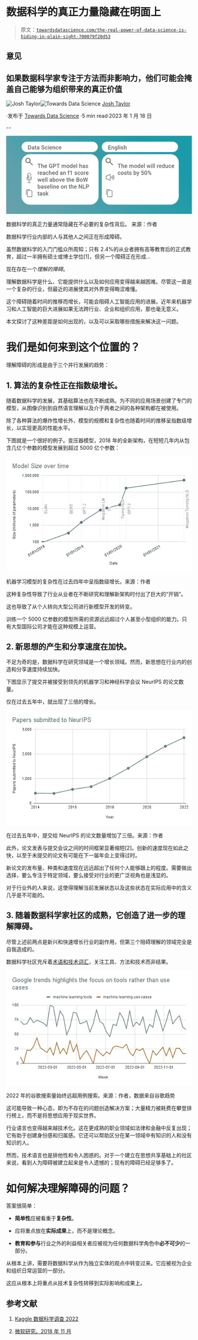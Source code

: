 # 数据科学的真正力量隐藏在明面上

> 原文：[`towardsdatascience.com/the-real-power-of-data-science-is-hiding-in-plain-sight-700079f20d53`](https://towardsdatascience.com/the-real-power-of-data-science-is-hiding-in-plain-sight-700079f20d53)

## 意见

## 如果数据科学家专注于方法而非影响力，他们可能会掩盖自己能够为组织带来的真正价值

[](https://medium.com/@thejoshtaylor?source=post_page-----700079f20d53--------------------------------)![Josh Taylor](https://medium.com/@thejoshtaylor?source=post_page-----700079f20d53--------------------------------)[](https://towardsdatascience.com/?source=post_page-----700079f20d53--------------------------------)![Towards Data Science](https://towardsdatascience.com/?source=post_page-----700079f20d53--------------------------------) [Josh Taylor](https://medium.com/@thejoshtaylor?source=post_page-----700079f20d53--------------------------------)

·发布于 [Towards Data Science](https://towardsdatascience.com/?source=post_page-----700079f20d53--------------------------------) ·5 min read·2023 年 1 月 18 日

--

![](img/246816ab22f1bbd70ccca85e46c51319.png)

数据科学的真正力量通常隐藏在不必要的复杂性背后。 来源：作者

数据科学行业内部的人与其他人之间正在形成障碍。

虽然数据科学的入门门槛众所周知；只有 2.4%的从业者拥有高等教育后的正式教育，超过一半拥有硕士或博士学位[1]，但另一个障碍正在形成…

现在存在一个*理解的障碍*。

理解数据科学是什么、它能提供什么以及如何应用变得越来越困难。尽管这一直是一个复杂的行业，但最近的进展使其对外界变得晦涩难懂。

这个障碍随着时间的推移而增长，可能会阻碍人工智能应用的进展。近年来机器学习和人工智能的巨大进展如果无法跨行业、企业和组织应用，那也毫无意义。

本文探讨了这种差距是如何出现的，以及可以采取哪些措施来解决这一问题。

# 我们是如何来到这个位置的？

理解障碍的形成是由于三个并行发展的趋势：

## **1\. 算法的复杂性正在指数级增长。**

随着数据科学的发展，其基础算法也在不断成熟。为不同的应用场景创建了专门的模型，从图像识别到自然语言理解以及介于两者之间的各种架构都在被使用。

除了各种算法的爆炸性增长外，模型的规模和复杂性也随着时间的推移呈指数级增长，以实现更高的性能水平。

下图就是一个很好的例子。变压器模型，2018 年的全新架构，在短短几年内从包含几亿个参数的模型发展到超过 5000 亿个参数：

![](img/fb4ff00b61fb0b3476534443caa885e8.png)

机器学习模型的复杂性在过去四年中呈指数级增长。来源：作者

这种复杂性导致了行业从业者在不断研究和理解新架构时付出了巨大的“开销”。

这也导致了从个人转向大型公司进行新模型开发的转变。

训练一个 5000 亿参数的模型所需的资源远远超过个人甚至小型组织的能力。只有大型国际公司才能在这种规模上运营。

## 2\. 新思想的产生和分享速度在加快。

不足为奇的是，数据科学在研究领域是一个增长领域。然而，新思想在行业内的创造和分享速度持续加快。

下图显示了提交并被接受到领先的机器学习和神经科学会议 NeurIPS 的论文数量。

仅在过去五年中，就出现了三倍的增长。

![](img/ee349647130e5a91cfd2d2cff033cc34.png)

在过去五年中，提交给 NeurIPS 的论文数量增加了三倍。来源：作者

此外，论文发表与提交会议之间的时间框架显著缩短[2]。创新的速度现在如此之快，以至于未提交的论文有可能在下一届年会上变得过时。

新论文的发布量、种类和速度现在远远超出了任何个人能够跟上的程度。需要做出选择，要么专注于特定领域，要么接受对行业的更广泛视角也是浅显的。

对于行业外的人来说，这使得理解当前发展状态以及这些状态在实际应用中的含义几乎是不可能的。

## 3\. 随着数据科学家社区的成熟，它创造了进一步的理解障碍。

尽管上述前两点是新兴和快速增长行业的副作用，但第三个阻碍理解的领域完全是自我造成的。

数据科学社区充斥着[术语和技术词汇](https://www.thekerneltrip.com/statistics/acronyms-of-data-science/)，关注工具、方法和技术而非结果。

![](img/6bdafe6bf72832970a7138a2db7bce40.png)

2022 年的谷歌搜索量始终远超用例搜索。来源：作者，数据来自谷歌趋势

这可能导致一种心态，即为不存在的问题创造解决方案；大量精力被耗费在攀登排行榜上，而不是将思想应用于现实世界。

行业语言也变得越来越技术化。这在更成熟的职业领域如法律和金融中反复出现；它有助于创建身份感和归属感。它还可以帮助区分在某一领域中有知识的人和没有知识的人。

然而，技术语言也是排他性和令人困惑的。对于一个建立在思想共享基础上的社区来说，看到人为障碍被建立起来是令人遗憾的；现有的障碍已经足够多了。

# 如何解决理解障碍的问题？

答案很简单：

+   **简单性**应被看重于**复杂性**。

+   应将重点放在**实际成果**上，而不是理论概念。

+   **教育和参与**行业之外的利益相关者应被视为任何数据科学角色中**必不可少**的一部分。

从根本上讲，需要将数据科学从作为独立实体的观点中转变过来。它应被视为企业和组织日常运营的一部分。

这应从根本上将重点从技术复杂性转移到实际影响和成果上。

## 参考文献

1.  [Kaggle 数据科学调查 2022](https://www.kaggle.com/c/kaggle-survey-2022/data)

1.  [微软研究。2018 年 11 月](https://www.microsoft.com/en-us/research/project/academic/articles/neurips-conference-analytics/)

